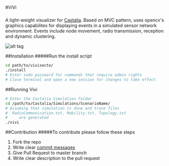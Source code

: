 #ViVi
#####

A light-weight visualizer for [Castalia](https://castalia.forge.nicta.com.au/index.php/en/). Based on MVC pattern, uses opencv's graphics capabilites for displaying events in a simulated sensor network environment. Events include node movement, radio transmission, reception and dynamic clustering. 

![alt tag](https://raw.githubusercontent.com/suriyadeepan/vivisecto/master/screenshots/screenshot.png)

##Installation
#####Run the install script

```bash
cd path/to/vivisecto/
./install
# Enter sudo password for commands that require admin rights
# Close terminal and open a new session for changes to take effect
```

##Running Vivi
```bash
# Enter the Castalia Simulation folder
cd /path/to/Castalia/Simulations/ScenarioName/
# Assuming that simulation is done and trace files
#  RadioCommunication.txt, Mobility.txt, Topology.txt 
#     are generated
./vivi
```

##Contribution
#####To contribute please follow these steps

1. Fork the repo
2. Write clear [commit messages](https://github.com/erlang/otp/wiki/Writing-good-commit-messages)
3. Give Pull Request to master branch
4. Write clear description to the pull request

